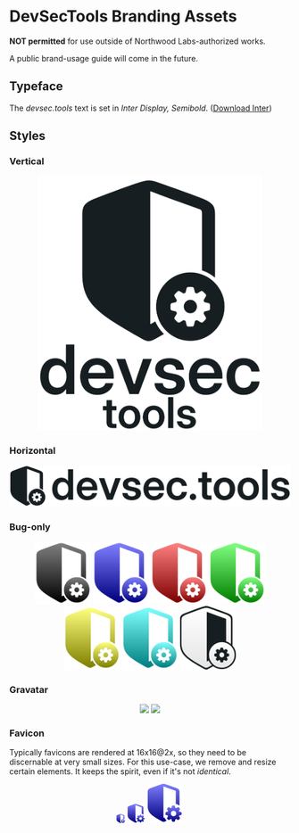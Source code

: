 # DevSecTools Branding Assets

**NOT permitted** for use outside of Northwood Labs-authorized works.

A public brand-usage guide will come in the future.

## Typeface

The _devsec.tools_ text is set in _Inter Display, Semibold_. ([Download Inter](https://rsms.me/inter/))

## Styles

### Vertical

<div align="center">
  <img src="dst-vertical-reversible-transparent.svg" width="400">
</div>

### Horizontal

<div align="center">
  <img src="dst-horizontal-reversible-transparent.svg" width="700">
</div>

### Bug-only

<div align="center">
  <picture>
    <source media="(prefers-color-scheme: dark)" srcset="dst-favicon-light-charcoal-transparent.svg" width="100">
    <img src="dst-favicon-light-charcoal-transparent.svg" width="100">
  </picture>
  <picture>
    <source media="(prefers-color-scheme: dark)" srcset="dst-favicon-light-grape-transparent.svg" width="100">
    <img src="dst-favicon-light-grape-transparent.svg" width="100">
  </picture>
  <picture>
    <source media="(prefers-color-scheme: dark)" srcset="dst-favicon-light-ruby-transparent.svg" width="100">
    <img src="dst-favicon-light-ruby-transparent.svg" width="100">
  </picture>
  <picture>
    <source media="(prefers-color-scheme: dark)" srcset="dst-favicon-light-lime-transparent.svg" width="100">
    <img src="dst-favicon-light-lime-transparent.svg" width="100">
  </picture>
  <picture>
    <source media="(prefers-color-scheme: dark)" srcset="dst-favicon-light-lemon-transparent.svg" width="100">
    <img src="dst-favicon-light-lemon-transparent.svg" width="100">
  </picture>
  <picture>
    <source media="(prefers-color-scheme: dark)" srcset="dst-favicon-light-bubblegum-transparent.svg" width="100">
    <img src="dst-favicon-light-bubblegum-transparent.svg" width="100">
  </picture>
  <picture>
    <source media="(prefers-color-scheme: dark)" srcset="dst-favicon-dark-mostly-white-transparent.svg" width="100">
    <img src="dst-favicon-dark-mostly-white-transparent.svg" width="100">
  </picture>
</div>

### Gravatar

<div align="center">
  <img src="gravatar-white-square-512.png" width="128">
  <img src="gravatar-gray-square-512.png" width="128">
</div>

### Favicon

Typically favicons are rendered at 16x16@2x, so they need to be discernable at very small sizes. For this use-case, we remove and resize certain elements. It keeps the spirit, even if it's not _identical_.

<div align="center">
  <img src="dst-favicon.svg" width="16">
  <img src="dst-favicon.svg" width="32">
  <img src="dst-favicon.svg" width="64">
</div>
